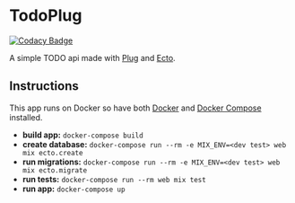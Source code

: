 # TodoPlug

[![Codacy Badge](https://api.codacy.com/project/badge/Grade/c236546900594b31ab2d3fb961d469f2)](https://www.codacy.com/app/pachecomenezes/todo_plug?utm_source=github.com&utm_medium=referral&utm_content=carlosmenezes/todo_plug&utm_campaign=badger)

A simple TODO api made with [Plug](https://github.com/elixir-lang/plug) and [Ecto](https://github.com/elixir-ecto/ecto).

## Instructions

This app runs on Docker so have both [Docker](https://www.docker.com/get-docker) and [Docker Compose](https://docs.docker.com/compose/install) installed.

- __build app:__ `docker-compose build`
- __create database:__ `docker-compose run --rm -e MIX_ENV=<dev test> web mix ecto.create`
- __run migrations:__ `docker-compose run --rm -e MIX_ENV=<dev test> web mix ecto.migrate`
- __run tests:__ `docker-compose run --rm web mix test`
- __run app:__ `docker-compose up`
